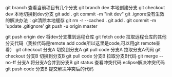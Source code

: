 git branch 查看当前项目有几个分支
git branch dev  本地创建分支
git checkout dev 本地切换到dev分支
git add .
git commit -m "init dev"
git .ignore没有生效的解决办法：git清除本地缓存
git rm -r --cached .
git add .
git commit -m 'update .gitignore'
git push -u origin master

git push origin dev     将dev分支推到远程仓库
git fetch code 拉取远程仓库的其他分支代码（我拉代码是remote add code所以这里是code,可以用git remote查看）
git checkout 分支A 切换到分支A
git pull code 分支A 拉取分支A代码
git checkout 分支B 切换到分支B
git pull code 分支B 拉取分支B代码
git merge --no-ff 分支A 将分支A合并到分支B
git status 查看冲突代码
eclipse解决冲突代码
git push code 分支B 提交解决冲突后的代码